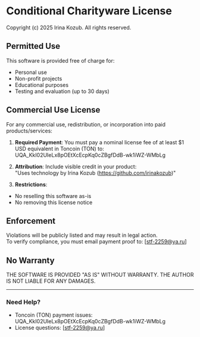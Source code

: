 # Conditional Charityware License

Copyright (c) 2025 Irina Kozub. All rights reserved.

## Permitted Use

This software is provided free of charge for:
- Personal use
- Non-profit projects
- Educational purposes
- Testing and evaluation (up to 30 days)

## Commercial Use License

For any commercial use, redistribution, or incorporation into paid products/services:

1. **Required Payment**: You must pay a nominal license fee of at least $1 USD equivalent in Toncoin (TON) to: UQA_KkI02UIeLx8pOEtXcEcpKq0cZBgfDdB-wk1iWZ-WMbLg

2. **Attribution**: Include visible credit in your product:  
"Uses technology by Irina Kozub (https://github.com/irinakozub)"

3. **Restrictions**:  
- No reselling this software as-is  
- No removing this license notice  

## Enforcement

Violations will be publicly listed and may result in legal action.  
To verify compliance, you must email payment proof to: [stf-2259@ya.ru]

## No Warranty

THE SOFTWARE IS PROVIDED "AS IS" WITHOUT WARRANTY. THE AUTHOR IS NOT LIABLE FOR ANY DAMAGES.

---

### Need Help?
- Toncoin (TON) payment issues: UQA_KkI02UIeLx8pOEtXcEcpKq0cZBgfDdB-wk1iWZ-WMbLg
- License questions: [stf-2259@ya.ru]
